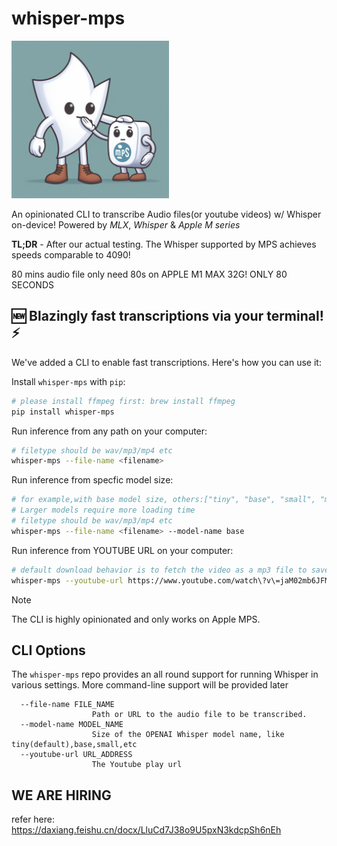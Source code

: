 # whisper-mps

<img src="./whisper-mps.jpeg" alt="image" width="50%" height="auto">

An opinionated CLI to transcribe Audio files(or youtube videos) w/ Whisper on-device! Powered by  *MLX*, *Whisper* & *Apple M series*

**TL;DR** - After our actual testing. The Whisper supported by MPS achieves speeds comparable to 4090! 

80 mins audio file only need 80s on APPLE M1 MAX 32G! ONLY 80 SECONDS


## 🆕 Blazingly fast transcriptions via your terminal! ⚡️

We've added a CLI to enable fast transcriptions. Here's how you can use it:

Install `whisper-mps` with `pip`:

```bash
# please install ffmpeg first: brew install ffmpeg
pip install whisper-mps
```

Run inference from any path on your computer:

```bash
# filetype should be wav/mp3/mp4 etc
whisper-mps --file-name <filename>
```

Run inference from specfic model size:

```bash
# for example,with base model size, others:["tiny", "base", "small", "medium", "large"]
# Larger models require more loading time
# filetype should be wav/mp3/mp4 etc
whisper-mps --file-name <filename> --model-name base
```

Run inference from YOUTUBE URL on your computer:

```bash
# default download behavior is to fetch the video as a mp3 file to save time
whisper-mps --youtube-url https://www.youtube.com/watch\?v\=jaM02mb6JFM
```

> [!NOTE]
> The CLI is highly opinionated and only works on Apple MPS.

## CLI Options

The `whisper-mps` repo provides an all round support for running Whisper in various settings. More command-line support will be provided later

```
  --file-name FILE_NAME
                  Path or URL to the audio file to be transcribed.
  --model-name MODEL_NAME
                  Size of the OPENAI Whisper model name, like tiny(default),base,small,etc      
  --youtube-url URL_ADDRESS
                  The Youtube play url 
```

## WE ARE HIRING
refer here: https://daxiang.feishu.cn/docx/LluCd7J38o9U5pxN3kdcpSh6nEh
